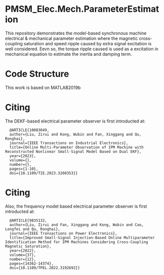 # PMSM_Elec.Mech.ParameterEstimation
This repository demonstrates the model-based synchronous machine electrical & mechanical parameter estimation where the magnetic cross-coupling saturation and speed ripple caused by extra signal excitation is well considered. Eevn so, the torque ripple caused is used as a excitation in mechanical equation to estimate the inertia and damping term.

# Code Structure
This work is based on MATLAB2019b

# Citing
The DEKF-based electrical parameter observer is first introducted at:

```
  @ARTICLE{10083049,
  author={Liu, Zirui and Kong, Wubin and Fan, Xinggang and Qu, Ronghai},
  journal={IEEE Transactions on Industrial Electronics}, 
  title={Online Multi-Parameter Observation of IPM Machine with Reconstructed Nonlinear Small-Signal Model Based on Dual EKF}, 
  year={2023},
  volume={},
  number={},
  pages={1-10},
  doi={10.1109/TIE.2023.3260353}}
```

# Citing
Also, the frequency model based electrical parameter observer is first introducted at:

```
  @ARTICLE{9835132,
  author={Liu, Zirui and Fan, Xinggang and Kong, Wubin and Cao, Longfei and Qu, Ronghai},
  journal={IEEE Transactions on Power Electronics}, 
  title={Improved Small-Signal Injection-Based Online Multiparameter Identification Method for IPM Machines Considering Cross-Coupling Magnetic Saturation}, 
  year={2022},
  volume={37},
  number={12},
  pages={14362-14374},
  doi={10.1109/TPEL.2022.3192692}}

```
